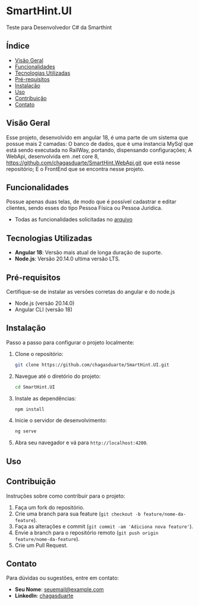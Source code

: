# SmartHint.UI
Teste para Desenvolvedor C# da Smarthint

## Índice

- [Visão Geral](#visão-geral)
- [Funcionalidades](#funcionalidades)
- [Tecnologias Utilizadas](#tecnologias-utilizadas)
- [Pré-requisitos](#pré-requisitos)
- [Instalação](#instalação)
- [Uso](#uso)
- [Contribuição](#contribuição)
- [Contato](#contato)

## Visão Geral

Esse projeto, desenvolvido em angular 18, é uma parte de um sistema que possue mais 2 camadas: O banco de dados, que é uma instancia MySql que está sendo executada no RailWay, portando, dispensando configurações;
A WebApi, desenvolvida em .net core 8, https://github.com/chagasduarte/SmartHint.WebApi.git que está nesse repositório; E o FrontEnd que se encontra nesse projeto.
## Funcionalidades
Possue apenas duas telas, de modo que é possível cadastrar e editar clientes, sendo esses do tipo Pessoa Física ou Pessoa Juridica.
- Todas as funcionalidades solicitadas no <a href="./SmartHint - Teste desenvolvedor(a) .Net.pdf">arquivo</a>

## Tecnologias Utilizadas

- **Angular 18**: Versão mais atual de longa duração de suporte.
- **Node.js**: Versão 20.14.0 ultima versão LTS.

## Pré-requisitos

Certifique-se de instalar as versões corretas do angular e do node.js

- Node.js (versão 20.14.0)
- Angular CLI (versão 18)

## Instalação

Passo a passo para configurar o projeto localmente:

1. Clone o repositório:
    ```bash
    git clone https://github.com/chagasduarte/SmartHint.UI.git
    ```
2. Navegue até o diretório do projeto:
    ```bash
    cd SmartHint.UI
    ```
3. Instale as dependências:
    ```bash
    npm install
    ```
4. Inicie o servidor de desenvolvimento:
    ```bash
    ng serve
    ```
5. Abra seu navegador e vá para `http://localhost:4200`.

## Uso


## Contribuição

Instruções sobre como contribuir para o projeto:

1. Faça um fork do repositório.
2. Crie uma branch para sua feature (`git checkout -b feature/nome-da-feature`).
3. Faça as alterações e commit (`git commit -am 'Adiciona nova feature'`).
4. Envie a branch para o repositório remoto (`git push origin feature/nome-da-feature`).
5. Crie um Pull Request.

## Contato

Para dúvidas ou sugestões, entre em contato:

- **Seu Nome**: seuemail@example.com
- **LinkedIn**: [chagasduarte](https://linkedin.com/in/chagasduarte)
